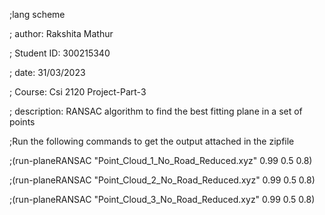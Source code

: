 ;lang scheme

; author: Rakshita Mathur

; Student ID: 300215340

; date: 31/03/2023

; Course: Csi 2120 Project-Part-3

; description: RANSAC algorithm to find the best fitting plane in a set of points

;Run the following commands to get the output attached in the zipfile

;(run-planeRANSAC "Point_Cloud_1_No_Road_Reduced.xyz" 0.99 0.5 0.8)

;(run-planeRANSAC "Point_Cloud_2_No_Road_Reduced.xyz" 0.99 0.5 0.8)

;(run-planeRANSAC "Point_Cloud_3_No_Road_Reduced.xyz" 0.99 0.5 0.8)


